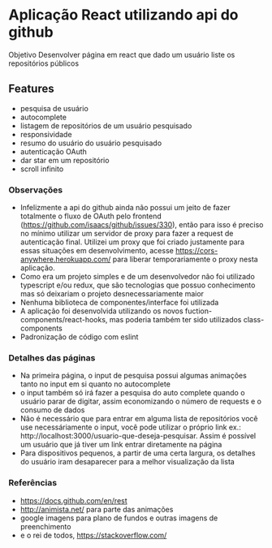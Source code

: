 # Aplicação React utilizando api do github

Objetivo
Desenvolver página em react que dado um usuário liste os repositórios públicos

## Features

- pesquisa de usuário
- autocomplete
- listagem de repositórios de um usuário pesquisado
- responsividade
- resumo do usuário do usuário pesquisado
- autenticação OAuth
- dar star em um repositório
- scroll infinito

### Observações

- Infelizmente a api do github ainda não possui um jeito de fazer totalmente o fluxo de OAuth pelo frontend (https://github.com/isaacs/github/issues/330), então para isso é preciso no mínimo utilizar um servidor de proxy para fazer a request de autenticação final. Utilizei um proxy que foi criado justamente para essas situações em desenvolvimento, acesse https://cors-anywhere.herokuapp.com/ para liberar temporariamente o proxy nesta aplicação.
- Como era um projeto simples e de um desenvolvedor não foi utilizado typescript e/ou redux, que são tecnologias que possuo conhecimento mas só deixariam o projeto desnecessariamente maior
- Nenhuma biblioteca de componentes/interface foi utilizada
- A aplicação foi desenvolvida utilizando os novos fuction-components/react-hooks, mas poderia também ter sido utilizados class-components
- Padronização de código com eslint

### Detalhes das páginas

- Na primeira página, o input de pesquisa possui algumas animações tanto no input em si quanto no autocomplete
- o input também só irá fazer a pesquisa do auto complete quando o usuário parar de digitar, assim economizando o número de requests e o consumo de dados
- Não é necessário que para entrar em alguma lista de repositórios você use necessáriamente o input, você pode utilizar o próprio link ex.: http://localhost:3000/usuario-que-deseja-pesquisar. Assim é possível um usuário que já tiver um link entrar diretamente na página
- Para dispositivos pequenos, a partir de uma certa largura, os detalhes do usuário iram desaparecer para a melhor visualização da lista

### Referências

- https://docs.github.com/en/rest
- http://animista.net/ para parte das animações
- google imagens para plano de fundos e outras imagens de preenchimento
- e o rei de todos, https://stackoverflow.com/
